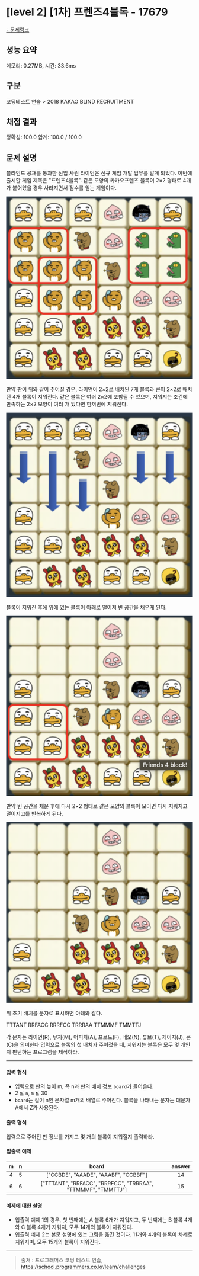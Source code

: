 # [level 2] [1차] 프렌즈4블록 - 17679

<a href="https://school.programmers.co.kr/learn/courses/30/lessons/17679">- 문제링크</a>

## 성능 요약

메모리: 0.27MB, 시간: 33.6ms

## 구분

코딩테스트 연습 > 2018 KAKAO BLIND RECRUITMENT

## 채점 결과

정확성: 100.0
합계: 100.0 / 100.0

## 문제 설명

블라인드 공채를 통과한 신입 사원 라이언은 신규 게임 개발 업무를 맡게 되었다. 이번에 출시할 게임 제목은 "프렌즈4블록".
같은 모양의 카카오프렌즈 블록이 2×2 형태로 4개가 붙어있을 경우 사라지면서 점수를 얻는 게임이다.

![Alt text](image.png)

만약 판이 위와 같이 주어질 경우, 라이언이 2×2로 배치된 7개 블록과 콘이 2×2로 배치된 4개 블록이 지워진다. 같은 블록은 여러 2×2에 포함될 수 있으며, 지워지는 조건에 만족하는 2×2 모양이 여러 개 있다면 한꺼번에 지워진다.

![Alt text](image-1.png)

블록이 지워진 후에 위에 있는 블록이 아래로 떨어져 빈 공간을 채우게 된다.

![Alt text](image-2.png)

만약 빈 공간을 채운 후에 다시 2×2 형태로 같은 모양의 블록이 모이면 다시 지워지고 떨어지고를 반복하게 된다.

![Alt text](image-3.png)

위 초기 배치를 문자로 표시하면 아래와 같다.

TTTANT
RRFACC
RRRFCC
TRRRAA
TTMMMF
TMMTTJ

각 문자는 라이언(R), 무지(M), 어피치(A), 프로도(F), 네오(N), 튜브(T), 제이지(J), 콘(C)을 의미한다
입력으로 블록의 첫 배치가 주어졌을 때, 지워지는 블록은 모두 몇 개인지 판단하는 프로그램을 제작하라.

---

#### 입력 형식

- 입력으로 판의 높이 m, 폭 n과 판의 배치 정보 `board`가 들어온다.
- 2 ≦ `n`, `m` ≦ 30
- `board`는 길이 n인 문자열 m개의 배열로 주어진다. 블록을 나타내는 문자는 대문자 A에서 Z가 사용된다.

#### 출력 형식

입력으로 주어진 판 정보를 가지고 몇 개의 블록이 지워질지 출력하라.

#### 입출력 예제

| **m** | **n** |                          **board**                           | **answer** |
| :---: | :---: | :----------------------------------------------------------: | :--------: |
|   4   |   5   |             ["CCBDE", "AAADE", "AAABF", "CCBBF"]             |     14     |
|   6   |   6   | ["TTTANT", "RRFACC", "RRRFCC", "TRRRAA", "TTMMMF", "TMMTTJ"] |     15     |

#### 예제에 대한 설명

- 입출력 예제 1의 경우, 첫 번째에는 A 블록 6개가 지워지고, 두 번째에는 B 블록 4개와 C 블록 4개가 지워져, 모두 14개의 블록이 지워진다.
- 입출력 예제 2는 본문 설명에 있는 그림을 옮긴 것이다. 11개와 4개의 블록이 차례로 지워지며, 모두 15개의 블록이 지워진다.

---

> 출처 : 프로그래머스 코딩 테스트 연습, <https://school.programmers.co.kr/learn/challenges>
